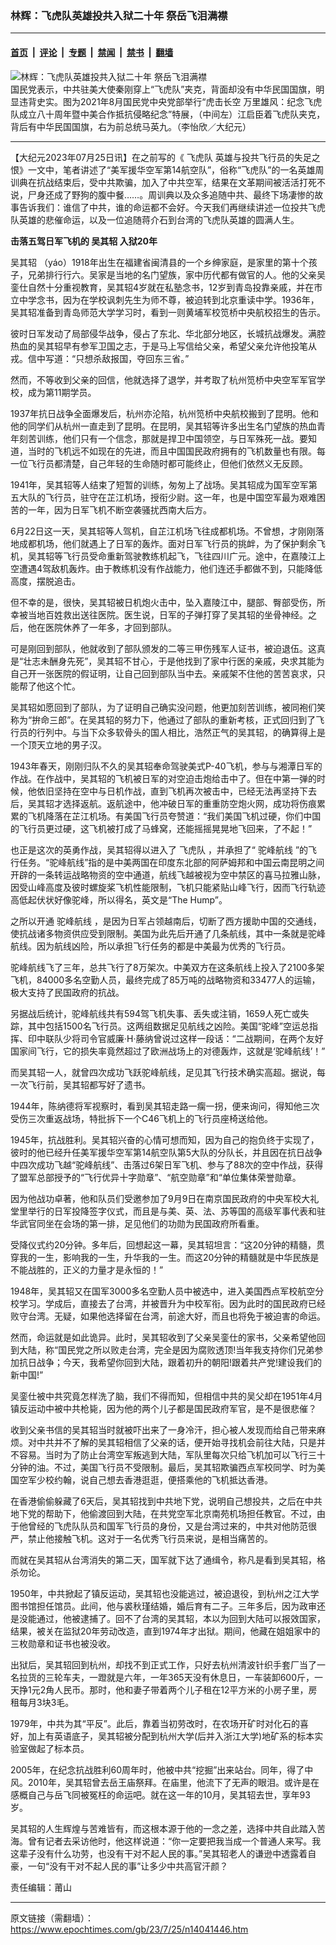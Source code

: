 ### 林辉：飞虎队英雄投共入狱二十年 祭岳飞泪满襟

---

#### [首页](../../../..?n14041446) &nbsp;|&nbsp; [评论](../../../../../epoch-comment?n14041446) &nbsp;|&nbsp; [专题](../../../../../epoch-special?n14041446) &nbsp;|&nbsp; [禁闻](../../../../../epoch-news?n14041446) &nbsp;|&nbsp; [禁书](../../../../../books?n14041446) &nbsp;|&nbsp; [翻墙](https://github.com/gfw-breaker/nogfw/blob/master/README.md?n14041446)


<div><img alt="林辉：飞虎队英雄投共入狱二十年 祭岳飞泪满襟" class="attachment-djy_600_400 size-djy_600_400 wp-post-image" src="https://i.epochtimes.com/assets/uploads/2022/04/id13709969-549764-600x400.jpeg"/>
<div class="caption">
 国民党表示，中共驻美大使秦刚穿上“飞虎队”夹克，背面却没有中华民国国旗，明显违背史实。图为2021年8月国民党中央党部举行“虎击长空 万里雄风：纪念飞虎队成立八十周年暨中美合作抵抗侵略纪念”特展，（中间左）江启臣着飞虎队夹克，背后有中华民国国旗，右为前总统马英九。（李怡欣／大纪元）
</div></div><hr/><div class="post_content" id="artbody" itemprop="articleBody">
 <!-- article content begin -->
 <p>
  【大纪元2023年07月25日讯】在之前写的《
  <ok href="https://www.epochtimes.com/gb/tag/%E9%A3%9E%E8%99%8E%E9%98%9F.html">
   飞虎队
  </ok>
  英雄与投共飞行员的失足之恨》一文中，笔者讲述了“美军援华空军第14航空队”，俗称“飞虎队”的一名英雄周训典在抗战结束后，受中共欺骗，加入了中共空军，结果在文革期间被活活打死不说，尸身还成了野狗的腹中餐……。周训典以及众多追随中共、最终下场凄惨的故事告诉我们：谁信了中共，谁的命运都不会好。今天我们再继续讲述一位投共飞虎队英雄的悲催命运，以及一位追随蒋介石到台湾的飞虎队英雄的圆满人生。
 </p>
 <p>
  <strong>
   击落五驾日军飞机的
   <ok href="https://www.epochtimes.com/gb/tag/%E5%90%B4%E5%85%B6%E8%BD%BA.html">
    吴其轺
   </ok>
   入狱20年
  </strong>
 </p>
 <p>
  <ok href="https://www.epochtimes.com/gb/tag/%E5%90%B4%E5%85%B6%E8%BD%BA.html">
   吴其轺
  </ok>
  （yáo）1918年出生在福建省闽清县的一个乡绅家庭，是家里的第十个孩子，兄弟排行行六。吴家是当地的名门望族，家中历代都有做官的人。他的父亲吴銮仕自然十分重视教育，吴其轺4岁就在私塾念书，12岁到青岛投靠亲戚，并在市立中学念书，因为在学校讽刺先生为师不尊，被迫转到北京重读中学。1936年，吴其轺准备到青岛师范大学学习时，看到一则黄埔军校笕桥中央航校招生的告示。
 </p>
 <p>
  彼时日军发动了局部侵华战争，侵占了东北、华北部分地区，长城抗战爆发。满腔热血的吴其轺早有参军卫国之志，于是马上写信给父亲，希望父亲允许他投笔从戎。信中写道：“只想杀敌报国，夺回东三省。”
 </p>
 <p>
  然而，不等收到父亲的回信，他就选择了退学，并考取了杭州笕桥中央空军军官学校，成为第11期学员。
 </p>
 <p>
  1937年抗日战争全面爆发后，杭州亦沦陷，杭州笕桥中央航校搬到了昆明。他和他的同学们从杭州一直走到了昆明。在昆明，吴其轺等许多出生名门望族的热血青年刻苦训练，他们只有一个信念，那就是捍卫中国领空，与日军殊死一战。要知道，当时的飞机远不如现在的先进，而且中国国民政府拥有的飞机数量也有限。每一位飞行员都清楚，自己年轻的生命随时都可能终止，但他们依然义无反顾。
 </p>
 <p>
  1941年，吴其轺等人结束了短暂的训练，匆匆上了战场。吴其轺成为国军空军第五大队的飞行员，驻守在芷江机场，授衔少尉。这一年，也是中国空军最为艰难困苦的一年，因为日军飞机不断空袭骚扰西南大后方。
 </p>
 <p>
  6月22日这一天，吴其轺等人驾机，自芷江机场飞往成都机场。不曾想，才刚刚落地成都机场，他们就遇上了日军的轰炸。面对日军飞行员的挑衅，为了保护剩余飞机，吴其轺等飞行员受命重新驾驶教练机起飞，飞往四川广元。途中，在嘉陵江上空遭遇4驾敌机轰炸。由于教练机没有作战能力，他们连还手都做不到，只能降低高度，摆脱追击。
 </p>
 <p>
  但不幸的是，很快，吴其轺被日机炮火击中，坠入嘉陵江中，腿部、臀部受伤，所幸被当地百姓救出送往医院。医生说，日军的子弹打穿了吴其轺的坐骨神经。之后，他在医院休养了一年多，才回到部队。
 </p>
 <p>
  可是刚回到部队，他就收到了部队颁发的二等三甲伤残军人证书，被迫退伍。这真是“壮志未酬身先死”，吴其轺不甘心，于是他找到了家中行医的亲戚，央求其能为自己开一张医院的假证明，让自己回到部队当中去。亲戚架不住他的苦苦哀求，只能帮了他这个忙。
 </p>
 <p>
  吴其轺如愿回到了部队，为了证明自己确实没问题，他更加刻苦训练，被同袍们笑称为“拚命三郎”。在吴其轺的努力下，他通过了部队的重新考核，正式回归到了飞行员的行列中。与当下众多软骨头的国人相比，浩然正气的吴其轺，的确算得上是一个顶天立地的男子汉。
 </p>
 <p>
  1943年春天，刚刚归队不久的吴其轺奉命驾驶美式P-40飞机，参与与湘潭日军的作战。在作战中，吴其轺的飞机被日军的对空迫击炮给击中了。但在中第一弹的时候，他依旧坚持在空中与日机作战，直到飞机再次被击中，已经无法再坚持下去后，吴其轺才选择返航。返航途中，他冲破日军的重重防空炮火网，成功将伤痕累累的飞机降落在芷江机场。有美国飞行员夸赞道：“我们美国飞机过硬，你们中国的飞行员更过硬，这飞机被打成了马蜂窝，还能摇摇晃晃地飞回来，了不起！”
 </p>
 <p>
  也正是这次的英勇作战，吴其轺得以进入了
  <ok href="https://www.epochtimes.com/gb/tag/%E9%A3%9E%E8%99%8E%E9%98%9F.html">
   飞虎队
  </ok>
  ，并承担了“
  <ok href="https://www.epochtimes.com/gb/tag/%E9%A9%BC%E5%B3%B0%E8%88%AA%E7%BA%BF.html">
   驼峰航线
  </ok>
  ”的飞行任务。“驼峰航线”指的是中美两国在印度东北部的阿萨姆邦和中国云南昆明之间开辟的一条转运战略物资的空中通道，航线飞越被视为空中禁区的喜马拉雅山脉，因受山峰高度及彼时螺旋桨飞机性能限制，飞机只能紧贴山峰飞行，因而飞行轨迹高低起伏状好像驼峰，所以得名，英文是“The Hump”。
 </p>
 <p>
  之所以开通
  <ok href="https://www.epochtimes.com/gb/tag/%E9%A9%BC%E5%B3%B0%E8%88%AA%E7%BA%BF.html">
   驼峰航线
  </ok>
  ，是因为日军占领越南后，切断了西方援助中国的交通线，使抗战诸多物资供应受到限制。美国为此先后开通了几条航线，其中一条就是驼峰航线。因为航线凶险，所以承担飞行任务的都是中美最为优秀的飞行员。
 </p>
 <p>
  驼峰航线飞了三年，总共飞行了8万架次。中美双方在这条航线上投入了2100多架飞机，84000多名空勤人员，最终完成了85万吨的战略物资和33477人的运输，极大支持了民国政府的抗战。
 </p>
 <p>
  另据战后统计，驼峰航线共有594驾飞机失事、丢失或注销，1659人死亡或失踪，其中包括1500名飞行员。这两组数据足见航线之凶险。美国“驼峰”空运总指挥、印中联队少将司令官威廉·H·藤纳曾说过这样一段话：“二战期间，在两个友好国家间飞行，它的损失率竟然超过了欧洲战场上的对德轰炸，这就是‘驼峰航线’！”
 </p>
 <p>
  而吴其轺一人，就曾四次成功飞跃驼峰航线，足见其飞行技术确实高超。据说，每一次飞行前，吴其轺都写好了遗书。
 </p>
 <p>
  1944年，陈纳德将军视察时，看到吴其轺走路一瘸一拐，便来询问，得知他三次受伤三次重返战场，特批拆下一个C46飞机上的飞行员座椅送给他。
 </p>
 <p>
  1945年，抗战胜利。吴其轺兴奋的心情可想而知，因为自己的抱负终于实现了，彼时的他已经升任美军援华空军第14航空队第5大队的分队长，并且因在抗日战争中四次成功飞越“驼峰航线”、击落过6架日军飞机、参与了88次的空中作战，获得了盟军总部授予的“飞行优异十字勋章”、“航空勋章”和“单位集体荣誉勋章。
 </p>
 <p>
  因为他战功卓著，他和队员们受邀参加了9月9日在南京国民政府的中央军校大礼堂里举行的日军投降签字仪式，而且是与美、英、法、苏等国的高级军事代表和驻华武官同坐在会场的第一排，足见他们的功勋为民国政府所看重。
 </p>
 <p>
  受降仪式约20分钟。多年后，回想起这一幕，吴其轺坦言：“这20分钟的精髓，贯穿我的一生，影响我的一生，升华我的一生。而这20分钟的精髓就是中华民族是不能战胜的，正义的力量才是永恒的！”
 </p>
 <p>
  1948年，吴其轺又在国军3000多名空勤人员中被选中，进入美国西点军校航空分校学习。学成后，直接去了台湾，并被晋升为中校军衔。因为此时的国民政府已经败守台湾。无疑，如果他选择留在台湾，前途大好，而且也将免于被迫害的命运。
 </p>
 <p>
  然而，命运就是如此诡异。此时，吴其轺收到了父亲吴銮仕的家书，父亲希望他回到大陆，称“国民党之所以败走台湾，完全是因为腐败透顶!当年我支持你们兄弟参加抗日战争；今天，我希望你回到大陆，跟着初升的朝阳!跟着共产党!建设我们的新中国!”
 </p>
 <p>
  吴銮仕被中共究竟怎样洗了脑，我们不得而知，但相信中共的吴父却在1951年4月镇反运动中被中共枪毙，因为他的两个儿子都是国民政府军官，是不是很悲催？
 </p>
 <p>
  收到父亲书信的吴其轺当时就被吓出来了一身冷汗，担心被人发现而给自己带来麻烦。对中共并不了解的吴其轺相信了父亲的话，便开始寻找机会前往大陆，只是并不容易。当时为了防止台湾空军叛逃到大陆，军队里每次只给飞机加可以飞行三十分钟的油。不过，美国飞行员不受限制。最后，吴其轺欺骗西点军校同学、时为美国空军少校约翰，说自己想去香港逛逛，便搭乘他的飞机抵达香港。
 </p>
 <p>
  在香港偷偷躲藏了6天后，吴其轺找到中共地下党，说明自己想投共，之后在中共地下党的帮助下，他偷渡回到大陆，在共党空军北京南苑机场担任教官。不过，由于他曾经的飞虎队队员和国军飞行员的身份，又是台湾过来的，中共对他防范很严，禁止他接触飞机。这对于一名优秀飞行员来说，是相当痛苦的。
 </p>
 <p>
  而就在吴其轺从台湾消失的第二天，国军就下达了通缉令，称凡是看到吴其轺，格杀勿论。
 </p>
 <p>
  1950年，中共掀起了镇反运动，吴其轺也没能逃过，被迫退役，到杭州之江大学图书馆担任馆员。此间，他与裘秋瑾结婚，婚后育有二子。三年多后，因为政审还是没能通过，他被逮捕了。回不了台湾的吴其轺，本以为回到大陆可以报效国家，结果，被关在监狱20年劳动改造，直到1974年才出狱。期间，他藏在姐姐家中的三枚勋章和证书也被没收。
 </p>
 <p>
  出狱后，吴其轺回到杭州，却找不到正式工作，只好去杭州清波针织手套厂当了一名拉货的三轮车夫，一蹬就是六年，一年365天没有休息日，一车装卸600斤，一天挣1元2角人民币。那时，他和妻子带着两个儿子租在12平方米的小房子里，房租每月3块3毛。
 </p>
 <p>
  1979年，中共为其“平反”。此后，靠着当初劳改时，在农场开矿时对化石的喜好，加上有英语底子，吴其轺被分配到杭州大学(后并入浙江大学)地矿系的标本实验室做起了标本员。
 </p>
 <p>
  2005年，在纪念抗战胜利60周年时，他被中共“挖掘”出来站台。同年，得了中风。2010年，吴其轺曾去岳王庙祭拜。在庙里，他流下了无声的眼泪。或许是在感概自己与岳飞同被冤枉的命运吧。就在这一年的10月，吴其轺去世，享年93岁。
 </p>
 <p>
  吴其轺的人生辉煌与苦难皆有，而这根本源于他的一念之差，选择中共自此踏入苦海。曾有记者去采访他时，他这样说道：“你一定要把我当成一个普通人来写。我这辈子没有什么功劳，也没有干对不起人民的事。”吴其轺老人的谦逊中透露着自豪，一句“没有干对不起人民的事”让多少中共高官汗颜？
 </p>
 <p>
  责任编辑：莆山
 </p>
 <!-- article content end -->
 <div id="below_article_ad">
 </div>
</div>


---

原文链接（需翻墙）：https://www.epochtimes.com/gb/23/7/25/n14041446.htm